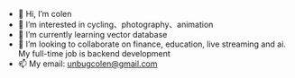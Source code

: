 - 👋 Hi, I’m colen
- 👀 I’m interested in cycling、photography、animation
- 🌱 I’m currently learning vector database
- 💞️ I’m looking to collaborate on finance, education, live streaming and ai. My full-time job is backend development
- 📫 My email: unbugcolen@gmail.com 

<!---
unbugcolen/unbugcolen is a ✨ special ✨ repository because its `README.md` (this file) appears on your GitHub profile.
You can click the Preview link to take a look at your changes.
--->
